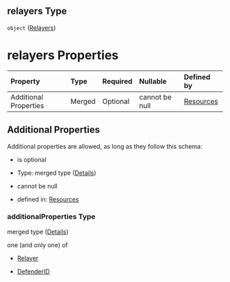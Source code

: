 ## relayers Type

`object` ([Relayers](resources-properties-relayers.md))

# relayers Properties

| Property              | Type   | Required | Nullable       | Defined by                                                                                                                           |
| :-------------------- | :----- | :------- | :------------- | :----------------------------------------------------------------------------------------------------------------------------------- |
| Additional Properties | Merged | Optional | cannot be null | [Resources](resources-properties-relayers-additionalproperties.md "resources.schema.json#/properties/relayers/additionalProperties") |

## Additional Properties

Additional properties are allowed, as long as they follow this schema:



*   is optional

*   Type: merged type ([Details](resources-properties-relayers-additionalproperties.md))

*   cannot be null

*   defined in: [Resources](resources-properties-relayers-additionalproperties.md "resources.schema.json#/properties/relayers/additionalProperties")

### additionalProperties Type

merged type ([Details](resources-properties-relayers-additionalproperties.md))

one (and only one) of

*   [Relayer](definitions-definitions-relayer.md "check type definition")

*   [DefenderID](definitions-definitions-defenderid.md "check type definition")
